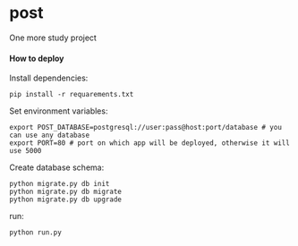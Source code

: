 # post
One more study project

#### How to deploy
Install dependencies:

    pip install -r requarements.txt


Set environment variables:

    export POST_DATABASE=postgresql://user:pass@host:port/database # you can use any database
    export PORT=80 # port on which app will be deployed, otherwise it will use 5000

Create database schema:

    python migrate.py db init
    python migrate.py db migrate
    python migrate.py db upgrade

run:

    python run.py
